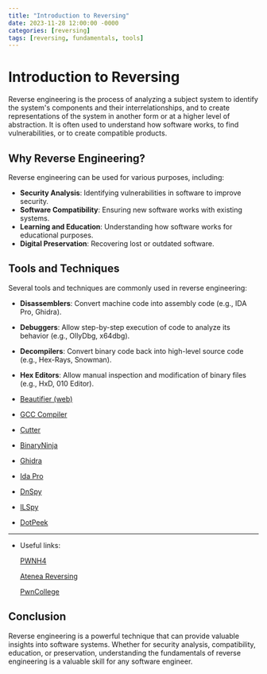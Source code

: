 ```yaml
---
title: "Introduction to Reversing"
date: 2023-11-28 12:00:00 -0000
categories: [reversing]
tags: [reversing, fundamentals, tools]
---
```


# Introduction to Reversing

Reverse engineering is the process of analyzing a subject system to identify the system's components and their interrelationships, and to create representations of the system in another form or at a higher level of abstraction. It is often used to understand how software works, to find vulnerabilities, or to create compatible products.

## Why Reverse Engineering?

Reverse engineering can be used for various purposes, including:

- **Security Analysis**: Identifying vulnerabilities in software to improve security.
- **Software Compatibility**: Ensuring new software works with existing systems.
- **Learning and Education**: Understanding how software works for educational purposes.
- **Digital Preservation**: Recovering lost or outdated software.

## Tools and Techniques

Several tools and techniques are commonly used in reverse engineering:

- **Disassemblers**: Convert machine code into assembly code (e.g., IDA Pro, Ghidra).
- **Debuggers**: Allow step-by-step execution of code to analyze its behavior (e.g., OllyDbg, x64dbg).
- **Decompilers**: Convert binary code back into high-level source code (e.g., Hex-Rays, Snowman).
- **Hex Editors**: Allow manual inspection and modification of binary files (e.g., HxD, 010 Editor).


    

- [Beautifier (web)](https://beautifier.io/)
- [GCC Compiler](https://gcc.gnu.org/)
- [Cutter](https://github.com/rizinorg/cutter)
- [BinaryNinja](https://binary.ninja/)
- [Ghidra](https://github.com/NationalSecurityAgency/ghidra)
- [Ida Pro](https://hex-rays.com/ida-pro/)
- [DnSpy](https://github.com/dnSpy/dnSpy)
- [ILSpy](https://github.com/icsharpcode/ILSpy)
- [DotPeek](https://www.jetbrains.com/es-es/decompiler/)



---

- Useful links:
    
    [PWNH4](https://pwnh4.com/workshops/reverse/)
    
    [Atenea Reversing](https://atenea.ccn-cert.cni.es/challenges?category=reversing)

    [PwnCollege](https://pwn.college/)

## Conclusion

Reverse engineering is a powerful technique that can provide valuable insights into software systems. Whether for security analysis, compatibility, education, or preservation, understanding the fundamentals of reverse engineering is a valuable skill for any software engineer.
